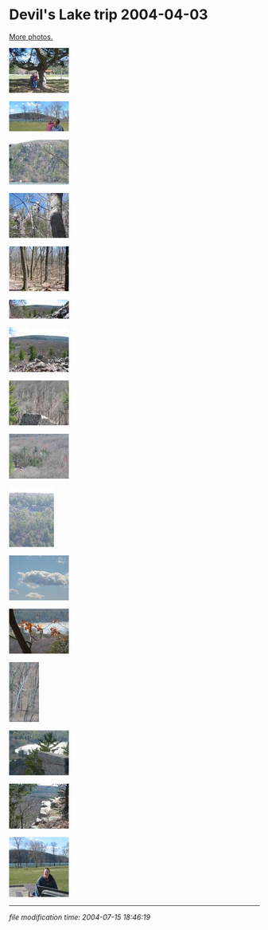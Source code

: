 Devil's Lake trip 2004-04-03
============================

[More photos.](/p/photos/)

[![[Thumb]](/photos/thumb/2004-04-03-img_1205.jpg)](/photos/2004-04-03-img_1205.jpg)

[![[Thumb]](/photos/thumb/2004-04-03-img_1206.jpg)](/photos/2004-04-03-img_1206.jpg)

[![[Thumb]](/photos/thumb/2004-04-03-img_1207.jpg)](/photos/2004-04-03-img_1207.jpg)

[![[Thumb]](/photos/thumb/2004-04-03-img_1212.jpg)](/photos/2004-04-03-img_1212.jpg)

[![[Thumb]](/photos/thumb/2004-04-03-img_1214.jpg)](/photos/2004-04-03-img_1214.jpg)

[![[Thumb]](/photos/thumb/2004-04-03-img_1220.jpg)](/photos/2004-04-03-img_1220.jpg)

[![[Thumb]](/photos/thumb/2004-04-03-img_1221.jpg)](/photos/2004-04-03-img_1221.jpg)

[![[Thumb]](/photos/thumb/2004-04-03-img_1222.jpg)](/photos/2004-04-03-img_1222.jpg)

[![[Thumb]](/photos/thumb/2004-04-03-img_1223.jpg)](/photos/2004-04-03-img_1223.jpg)

[![[Thumb]](/photos/thumb/2004-04-03-img_1224.jpg)](/photos/2004-04-03-img_1224.jpg)

[![[Thumb]](/photos/thumb/2004-04-03-img_1225.jpg)](/photos/2004-04-03-img_1225.jpg)

[![[Thumb]](/photos/thumb/2004-04-03-img_1228.jpg)](/photos/2004-04-03-img_1228.jpg)

[![[Thumb]](/photos/thumb/2004-04-03-img_1229.jpg)](/photos/2004-04-03-img_1229.jpg)

[![[Thumb]](/photos/thumb/2004-04-03-img_1231.jpg)](/photos/2004-04-03-img_1231.jpg)

[![[Thumb]](/photos/thumb/2004-04-03-img_1232.jpg)](/photos/2004-04-03-img_1232.jpg)

[![[Thumb]](/photos/thumb/2004-04-03-img_1234.jpg)](/photos/2004-04-03-img_1234.jpg)

* * *

<div class="rightside"><em>file modification time: 2004-07-15 18:46:19</em></div>

